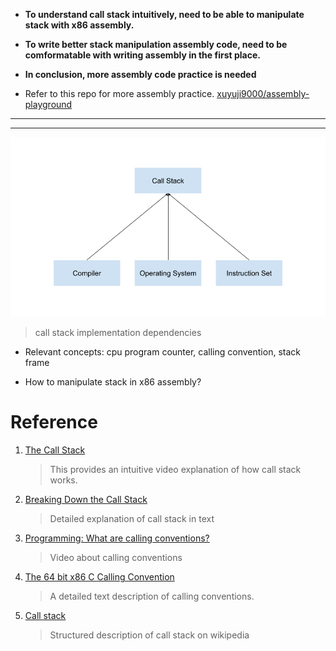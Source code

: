 - **To understand call stack intuitively, need to be able to manipulate stack with x86 assembly.**

- **To write better stack manipulation assembly code, need to be comformatable with writing assembly in the first place.**

- **In conclusion, more assembly code practice is needed**

- Refer to this repo for more assembly practice. [xuyuji9000/assembly-playground](https://github.com/xuyuji9000/assembly-playground)



--------------------------------------------

--------------------------------------------

![call-stack-implementation-dependencies](./call-stack-implementation-dependencies.png)

> call stack implementation dependencies


- Relevant concepts: cpu program counter, calling convention, stack frame

- How to manipulate stack in x86 assembly?

# Reference

1. [The Call Stack](https://www.youtube.com/watch?v=Q2sFmqvpBe0)

    > This provides an intuitive video explanation of how call stack works.

2. [Breaking Down the Call Stack](https://medium.com/@ryanfarney/breaking-down-the-call-stack-e68b5633fbad)

    > Detailed explanation of call stack in text

3. [Programming: What are calling conventions?](https://www.youtube.com/watch?v=JHGTXM3oIs0)

    > Video about calling conventions


4. [The 64 bit x86 C Calling Convention](https://aaronbloomfield.github.io/pdr/book/x86-64bit-ccc-chapter.pdf)

    > A detailed text description of calling conventions.

5. [Call stack](https://en.wikipedia.org/wiki/Call_stack)

    > Structured description of call stack on wikipedia
